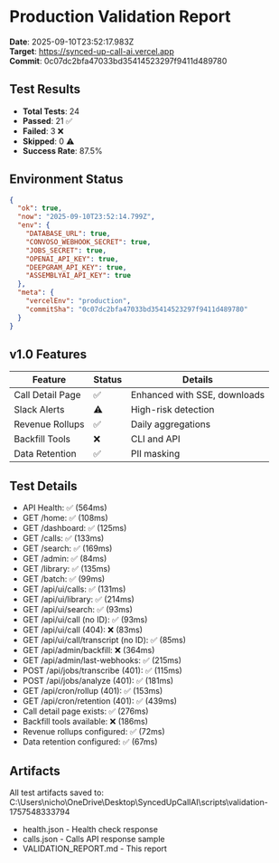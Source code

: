 # Production Validation Report

**Date**: 2025-09-10T23:52:17.983Z  
**Target**: https://synced-up-call-ai.vercel.app  
**Commit**: 0c07dc2bfa47033bd35414523297f9411d489780

## Test Results

- **Total Tests**: 24
- **Passed**: 21 ✅
- **Failed**: 3 ❌
- **Skipped**: 0 ⚠️
- **Success Rate**: 87.5%

## Environment Status

```json
{
  "ok": true,
  "now": "2025-09-10T23:52:14.799Z",
  "env": {
    "DATABASE_URL": true,
    "CONVOSO_WEBHOOK_SECRET": true,
    "JOBS_SECRET": true,
    "OPENAI_API_KEY": true,
    "DEEPGRAM_API_KEY": true,
    "ASSEMBLYAI_API_KEY": true
  },
  "meta": {
    "vercelEnv": "production",
    "commitSha": "0c07dc2bfa47033bd35414523297f9411d489780"
  }
}
```

## v1.0 Features

| Feature | Status | Details |
|---------|--------|---------|
| Call Detail Page | ✅ | Enhanced with SSE, downloads |
| Slack Alerts | ⚠️ | High-risk detection |
| Revenue Rollups | ✅ | Daily aggregations |
| Backfill Tools | ❌ | CLI and API |
| Data Retention | ✅ | PII masking |

## Test Details

- API Health: ✅ (564ms)
- GET /home: ✅ (108ms)
- GET /dashboard: ✅ (125ms)
- GET /calls: ✅ (133ms)
- GET /search: ✅ (169ms)
- GET /admin: ✅ (84ms)
- GET /library: ✅ (135ms)
- GET /batch: ✅ (99ms)
- GET /api/ui/calls: ✅ (131ms)
- GET /api/ui/library: ✅ (214ms)
- GET /api/ui/search: ✅ (93ms)
- GET /api/ui/call (no ID): ✅ (93ms)
- GET /api/ui/call (404): ❌ (83ms)
- GET /api/ui/call/transcript (no ID): ✅ (85ms)
- GET /api/admin/backfill: ❌ (364ms)
- GET /api/admin/last-webhooks: ✅ (215ms)
- POST /api/jobs/transcribe (401): ✅ (115ms)
- POST /api/jobs/analyze (401): ✅ (181ms)
- GET /api/cron/rollup (401): ✅ (153ms)
- GET /api/cron/retention (401): ✅ (439ms)
- Call detail page exists: ✅ (276ms)
- Backfill tools available: ❌ (186ms)
- Revenue rollups configured: ✅ (72ms)
- Data retention configured: ✅ (67ms)

## Artifacts

All test artifacts saved to: C:\Users\nicho\OneDrive\Desktop\SyncedUpCallAI\scripts\validation-1757548333794

- health.json - Health check response
- calls.json - Calls API response sample
- VALIDATION_REPORT.md - This report
